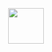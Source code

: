 <p align="center">
  <img src="https://i.postimg.cc/cCnbgCyW/Tumblr-l-919228936639251.gif" alt="" width="70">
</p>





  







  
